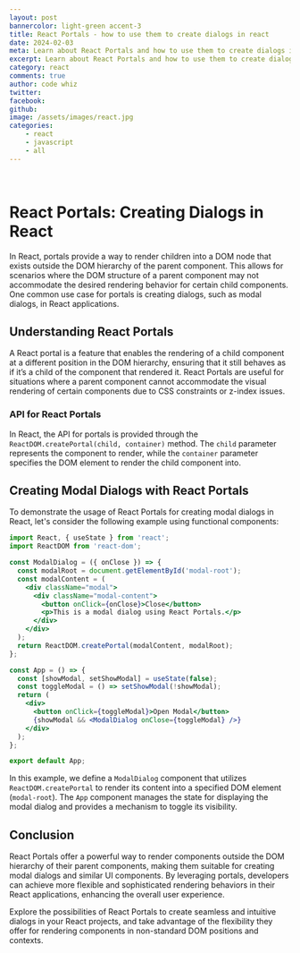 ```yaml
---
layout: post
bannercolor: light-green accent-3
title: React Portals - how to use them to create dialogs in react
date: 2024-02-03
meta: Learn about React Portals and how to use them to create dialogs in React. This blog post explains the concept of React Portals, its API, and provides a detailed code example using React functional components to create modal dialogs. Explore the usage of React Portals to enhance your React applications.
excerpt: Learn about React Portals and how to use them to create dialogs in React. This blog post explains the concept of React Portals, its API, and provides a detailed code example using React functional components to create modal dialogs. Explore the usage of React Portals to enhance your React applications.
category: react
comments: true
author: code whiz
twitter: 
facebook: 
github: 
image: /assets/images/react.jpg
categories:
    - react
    - javascript
    - all
---
```

 &nbsp;
# React Portals: Creating Dialogs in React

In React, portals provide a way to render children into a DOM node that exists outside the DOM hierarchy of the parent component. This allows for scenarios where the DOM structure of a parent component may not accommodate the desired rendering behavior for certain child components. One common use case for portals is creating dialogs, such as modal dialogs, in React applications.

## Understanding React Portals

A React portal is a feature that enables the rendering of a child component at a different position in the DOM hierarchy, ensuring that it still behaves as if it’s a child of the component that rendered it. React Portals are useful for situations where a parent component cannot accommodate the visual rendering of certain components due to CSS constraints or z-index issues.

### API for React Portals

In React, the API for portals is provided through the `ReactDOM.createPortal(child, container)` method. The `child` parameter represents the component to render, while the `container` parameter specifies the DOM element to render the child component into.

## Creating Modal Dialogs with React Portals

To demonstrate the usage of React Portals for creating modal dialogs in React, let's consider the following example using functional components:

```jsx
import React, { useState } from 'react';
import ReactDOM from 'react-dom';

const ModalDialog = ({ onClose }) => {
  const modalRoot = document.getElementById('modal-root');
  const modalContent = (
    <div className="modal">
      <div className="modal-content">
        <button onClick={onClose}>Close</button>
        <p>This is a modal dialog using React Portals.</p>
      </div>
    </div>
  );
  return ReactDOM.createPortal(modalContent, modalRoot);
};

const App = () => {
  const [showModal, setShowModal] = useState(false);
  const toggleModal = () => setShowModal(!showModal);
  return (
    <div>
      <button onClick={toggleModal}>Open Modal</button>
      {showModal && <ModalDialog onClose={toggleModal} />}
    </div>
  );
};

export default App;
```

In this example, we define a `ModalDialog` component that utilizes `ReactDOM.createPortal` to render its content into a specified DOM element (`modal-root`). The `App` component manages the state for displaying the modal dialog and provides a mechanism to toggle its visibility.

## Conclusion

React Portals offer a powerful way to render components outside the DOM hierarchy of their parent components, making them suitable for creating modal dialogs and similar UI components. By leveraging portals, developers can achieve more flexible and sophisticated rendering behaviors in their React applications, enhancing the overall user experience.

Explore the possibilities of React Portals to create seamless and intuitive dialogs in your React projects, and take advantage of the flexibility they offer for rendering components in non-standard DOM positions and contexts.